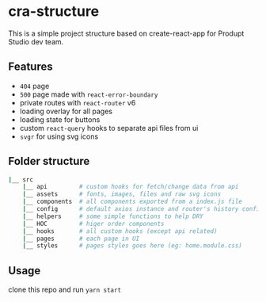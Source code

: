 # cra-structure

This is a simple project structure based on create-react-app for Produpt Studio dev team.

## Features

- `404` page
- `500` page made with `react-error-boundary`
- private routes with `react-router` v6
- loading overlay for all pages
- loading state for buttons
- custom `react-query` hooks to separate api files from ui
- `svgr` for using svg icons

## Folder structure

```bash
|__ src
    |__ api         # custom hooks for fetch/change data from api
    |__ assets      # fonts, images, files and raw svg icons
    |__ components  # all components exported from a index.js file
    |__ config      # default axios instance and router's history config
    |__ helpers     # some simple functions to help DRY
    |__ HOC         # higer order components
    |__ hooks       # all custom hooks (except api related)
    |__ pages       # each page in UI
    |__ styles      # pages styles goes here (eg: home.module.css)
```

## Usage

clone this repo and run `yarn start`
